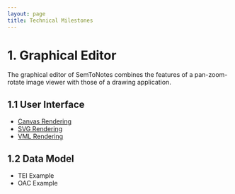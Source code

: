 ```yaml
---
layout: page
title: Technical Milestones
---
```


# 1. Graphical Editor
The graphical editor of SemToNotes combines the features of a pan-zoom-rotate image viewer with those of a drawing application.

## 1.1 User Interface
* [Canvas Rendering](/demo/rendering-canvas/)
* [SVG Rendering](/demo/rendering-svg/)
* [VML Rendering](/demo/rendering-vml/)

## 1.2 Data Model
* TEI Example
* OAC Example